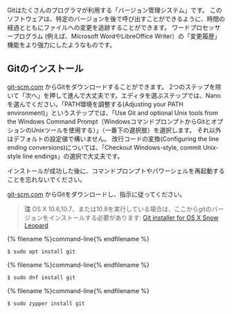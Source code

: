 Gitはたくさんのプログラマが利用する「バージョン管理システム」です。 このソフトウェアは、特定のバージョンを後で呼び出すことができるように、時間の経過とともにファイルへの変更を追跡することができます。 ワードプロセッサープログラム (例えば、Microsoft WordやLibreOffice Writer）の「変更履歴」機能をより強力にしたようなものです。

## Gitのインストール

<!--sec data-title="Installing Git: Windows" data-id="git_install_windows"
data-collapse=true ces-->

[git-scm.com](https://git-scm.com/) からGitをダウンロードすることができます。 2つのステップを除いて「次へ」を押して進んで大丈夫です。エディタを選ぶステップでは、Nanoを選んでください。「PATH環境を調整する(Adjusting your PATH environment)」というステップでは、「Use Git and optional Unix tools from the Windows Command Prompt（WindowsコマンドプロンプトからGitとオプションのUnixツールを使用する）」（一番下の選択肢）を選択します。 それ以外はデフォルトの設定値で構いません。 改行コードの変換(Configuring the line ending conversions)については、「Checkout Windows-style, commit Unix-style line endings」の選択で大丈夫です。

インストールが成功した後に、コマンドプロンプトやパワーシェルを再起動することを忘れないでください。<!--endsec-->

<!--sec data-title="Installing Git: OS X" data-id="git_install_OSX"
data-collapse=true ces-->

[git-scm.com](https://git-scm.com/) からGitをダウンロードし、指示に従ってください。

> **注** OS X 10.6,10.7、または10.8を実行している場合は、ここからgitのバージョンをインストールする必要があります: [Git installer for OS X Snow Leopard](https://sourceforge.net/projects/git-osx-installer/files/git-2.3.5-intel-universal-snow-leopard.dmg/download)

<!--endsec-->

<!--sec data-title="Installing Git: Debian or Ubuntu" data-id="git_install_debian_ubuntu"
data-collapse=true ces-->

{% filename %}command-line{% endfilename %}

```bash
$ sudo apt install git
```

<!--endsec-->

<!--sec data-title="Installing Git: Fedora" data-id="git_install_fedora"
data-collapse=true ces-->

{% filename %}command-line{% endfilename %}

```bash
$ sudo dnf install git
```

<!--endsec-->

<!--sec data-title="Installing Git: openSUSE" data-id="git_install_openSUSE"
data-collapse=true ces-->

{% filename %}command-line{% endfilename %}

```bash
$ sudo zypper install git
```

<!--endsec-->